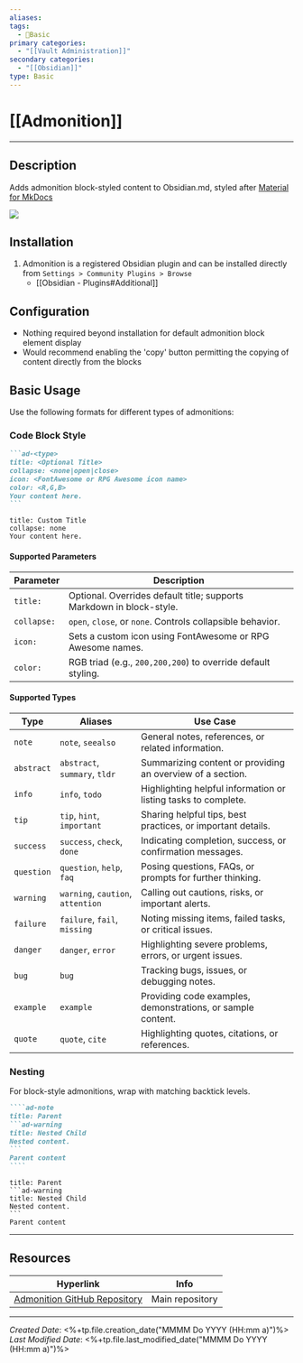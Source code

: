 ```yaml
---
aliases:
tags:
  - 📝Basic
primary categories:
  - "[[Vault Administration]]"
secondary categories:
  - "[[Obsidian]]"
type: Basic
---
```

# [[Admonition]]

***

## Description

Adds admonition block-styled content to Obsidian.md, styled after [Material for MkDocs](https://squidfunk.github.io/mkdocs-material/reference/admonitions/)

![](https://raw.githubusercontent.com/javalent/admonitions/master/publish/gifs/all.gif)

## Installation

1. Admonition is a registered Obsidian plugin and can be installed directly from `Settings > Community Plugins > Browse`
	* [[Obsidian - Plugins#Additional]]

## Configuration

* Nothing required beyond installation for default admonition block element display
* Would recommend enabling the 'copy' button permitting the copying of content directly from the blocks

## Basic Usage

Use the following formats for different types of admonitions:

### Code Block Style

````markdown
```ad-<type>
title: <Optional Title>
collapse: <none|open|close>
icon: <FontAwesome or RPG Awesome icon name>
color: <R,G,B>
Your content here.
```
````

```ad-info
title: Custom Title
collapse: none
Your content here.
```

#### Supported Parameters

| Parameter   | Description                                                          |
| ----------- | -------------------------------------------------------------------- |
| `title:`    | Optional. Overrides default title; supports Markdown in block-style. |
| `collapse:` | `open`, `close`, or `none`. Controls collapsible behavior.           |
| `icon:`     | Sets a custom icon using FontAwesome or RPG Awesome names.           |
| `color:`    | RGB triad (e.g., `200,200,200`) to override default styling.         |

#### Supported Types

| Type       | Aliases                           | Use Case                                                       |
| ---------- | --------------------------------- | -------------------------------------------------------------- |
| `note`     | `note`, `seealso`                 | General notes, references, or related information.             |
| `abstract` | `abstract`, `summary`, `tldr`     | Summarizing content or providing an overview of a section.     |
| `info`     | `info`, `todo`                    | Highlighting helpful information or listing tasks to complete. |
| `tip`      | `tip`, `hint`, `important`        | Sharing helpful tips, best practices, or important details.    |
| `success`  | `success`, `check`, `done`        | Indicating completion, success, or confirmation messages.      |
| `question` | `question`, `help`, `faq`         | Posing questions, FAQs, or prompts for further thinking.       |
| `warning`  | `warning`, `caution`, `attention` | Calling out cautions, risks, or important alerts.              |
| `failure`  | `failure`, `fail`, `missing`      | Noting missing items, failed tasks, or critical issues.        |
| `danger`   | `danger`, `error`                 | Highlighting severe problems, errors, or urgent issues.        |
| `bug`      | `bug`                             | Tracking bugs, issues, or debugging notes.                     |
| `example`  | `example`                         | Providing code examples, demonstrations, or sample content.    |
| `quote`    | `quote`, `cite`                   | Highlighting quotes, citations, or references.                 |

### Nesting

For block-style admonitions, wrap with matching backtick levels.

`````markdown
````ad-note
title: Parent
```ad-warning
title: Nested Child
Nested content.
```
Parent content
````
`````

````ad-note
title: Parent
```ad-warning
title: Nested Child
Nested content.
```
Parent content
````

___

## Resources

| Hyperlink                                                                           | Info            |
| ----------------------------------------------------------------------------------- | --------------- |
| [Admonition GitHub Repository](https://github.com/valentine195/obsidian-admonition) | Main repository |

***

*Created Date*: <%+tp.file.creation_date("MMMM Do YYYY (HH:mm a)")%>  
*Last Modified Date*: <%+tp.file.last_modified_date("MMMM Do YYYY (HH:mm a)")%>
